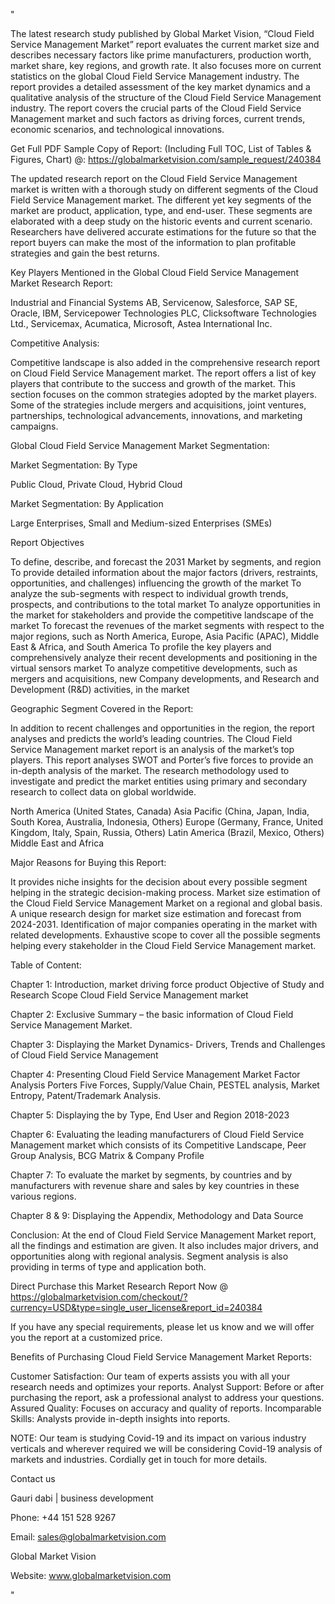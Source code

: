 "

The latest research study published by Global Market Vision, “Cloud Field Service Management Market” report evaluates the current market size and describes necessary factors like prime manufacturers, production worth, market share, key regions, and growth rate. It also focuses more on current statistics on the global Cloud Field Service Management industry. The report provides a detailed assessment of the key market dynamics and a qualitative analysis of the structure of the Cloud Field Service Management industry. The report covers the crucial parts of the Cloud Field Service Management market and such factors as driving forces, current trends, economic scenarios, and technological innovations.

Get Full PDF Sample Copy of Report: (Including Full TOC, List of Tables & Figures, Chart) @: https://globalmarketvision.com/sample_request/240384

The updated research report on the Cloud Field Service Management market is written with a thorough study on different segments of the Cloud Field Service Management market. The different yet key segments of the market are product, application, type, and end-user. These segments are elaborated with a deep study on the historic events and current scenario. Researchers have delivered accurate estimations for the future so that the report buyers can make the most of the information to plan profitable strategies and gain the best returns.

Key Players Mentioned in the Global Cloud Field Service Management Market Research Report:

Industrial and Financial Systems AB, Servicenow, Salesforce, SAP SE, Oracle, IBM, Servicepower Technologies PLC, Clicksoftware Technologies Ltd., Servicemax, Acumatica, Microsoft, Astea International Inc.

Competitive Analysis:

Competitive landscape is also added in the comprehensive research report on Cloud Field Service Management market. The report offers a list of key players that contribute to the success and growth of the market. This section focuses on the common strategies adopted by the market players. Some of the strategies include mergers and acquisitions, joint ventures, partnerships, technological advancements, innovations, and marketing campaigns.

Global Cloud Field Service Management Market Segmentation:

Market Segmentation: By Type

Public Cloud, Private Cloud, Hybrid Cloud

Market Segmentation: By Application

Large Enterprises, Small and Medium-sized Enterprises (SMEs)

Report Objectives

To define, describe, and forecast the 2031 Market by segments, and region
To provide detailed information about the major factors (drivers, restraints, opportunities, and challenges) influencing the growth of the market
To analyze the sub-segments with respect to individual growth trends, prospects, and contributions to the total market
To analyze opportunities in the market for stakeholders and provide the competitive landscape of the market
To forecast the revenues of the market segments with respect to the major regions, such as North America, Europe, Asia Pacific (APAC), Middle East & Africa, and South America
To profile the key players and comprehensively analyze their recent developments and positioning in the virtual sensors market
To analyze competitive developments, such as mergers and acquisitions, new Company developments, and Research and Development (R&D) activities, in the market

Geographic Segment Covered in the Report:

In addition to recent challenges and opportunities in the region, the report analyses and predicts the world’s leading countries. The Cloud Field Service Management market report is an analysis of the market’s top players. This report analyses SWOT and Porter’s five forces to provide an in-depth analysis of the market. The research methodology used to investigate and predict the market entities using primary and secondary research to collect data on global worldwide.

North America (United States, Canada)
Asia Pacific (China, Japan, India, South Korea, Australia, Indonesia, Others)
Europe (Germany, France, United Kingdom, Italy, Spain, Russia, Others)
Latin America (Brazil, Mexico, Others)
Middle East and Africa

Major Reasons for Buying this Report:

It provides niche insights for the decision about every possible segment helping in the strategic decision-making process.
Market size estimation of the Cloud Field Service Management Market on a regional and global basis.
A unique research design for market size estimation and forecast from 2024-2031.
Identification of major companies operating in the market with related developments.
Exhaustive scope to cover all the possible segments helping every stakeholder in the Cloud Field Service Management market.

Table of Content:

Chapter 1: Introduction, market driving force product Objective of Study and Research Scope Cloud Field Service Management market

Chapter 2: Exclusive Summary – the basic information of Cloud Field Service Management Market.

Chapter 3: Displaying the Market Dynamics- Drivers, Trends and Challenges of Cloud Field Service Management

Chapter 4: Presenting Cloud Field Service Management Market Factor Analysis Porters Five Forces, Supply/Value Chain, PESTEL analysis, Market Entropy, Patent/Trademark Analysis.

Chapter 5: Displaying the by Type, End User and Region 2018-2023

Chapter 6: Evaluating the leading manufacturers of Cloud Field Service Management market which consists of its Competitive Landscape, Peer Group Analysis, BCG Matrix & Company Profile

Chapter 7: To evaluate the market by segments, by countries and by manufacturers with revenue share and sales by key countries in these various regions.

Chapter 8 & 9: Displaying the Appendix, Methodology and Data Source

Conclusion: At the end of Cloud Field Service Management Market report, all the findings and estimation are given. It also includes major drivers, and opportunities along with regional analysis. Segment analysis is also providing in terms of type and application both.

Direct Purchase this Market Research Report Now @ https://globalmarketvision.com/checkout/?currency=USD&type=single_user_license&report_id=240384

If you have any special requirements, please let us know and we will offer you the report at a customized price.

Benefits of Purchasing Cloud Field Service Management Market Reports:

Customer Satisfaction: Our team of experts assists you with all your research needs and optimizes your reports.
Analyst Support: Before or after purchasing the report, ask a professional analyst to address your questions.
Assured Quality: Focuses on accuracy and quality of reports.
Incomparable Skills: Analysts provide in-depth insights into reports.

NOTE: Our team is studying Covid-19 and its impact on various industry verticals and wherever required we will be considering Covid-19 analysis of markets and industries. Cordially get in touch for more details.

Contact us

Gauri dabi | business development

Phone: +44 151 528 9267

Email: sales@globalmarketvision.com

Global Market Vision

Website: www.globalmarketvision.com

"
